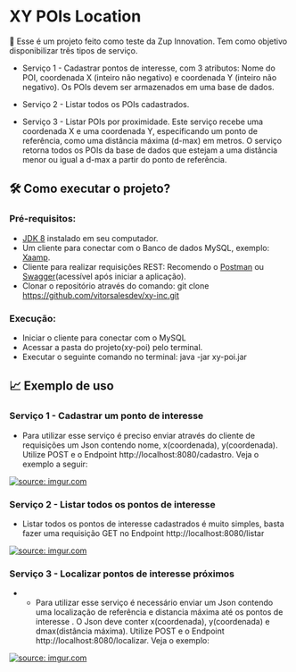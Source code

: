 # XY POIs Location

📜 Esse é um projeto feito como teste da  Zup Innovation. Tem como objetivo disponibilizar três tipos de serviço.

 - Serviço 1 - Cadastrar pontos de interesse, com 3 atributos: Nome do POI, coordenada X (inteiro não negativo) e coordenada Y (inteiro não negativo). Os POIs devem ser armazenados em uma base de dados. 

- Serviço 2 - Listar todos os POIs cadastrados. 

- Serviço 3 - Listar POIs por proximidade. Este serviço recebe uma coordenada X e uma coordenada Y, especificando um ponto de referência, como uma distância máxima (d-max) em metros. O serviço retorna todos os POIs da base de dados que estejam a uma distância menor ou igual a d-max a partir do ponto de referência.


## 🛠 Como executar o projeto?

### Pré-requisitos:

-   [JDK 8](https://adoptopenjdk.net/) instalado em seu computador.
-   Um cliente para conectar com o Banco de dados MySQL, exemplo:  [Xaamp](https://www.apachefriends.org/pt_br/download.html).
-   Cliente para realizar requisições REST:  Recomendo o [Postman](https://www.getpostman.com/)  ou  [Swagger](http://localhost:8080/swagger-ui.html#/)(acessível após iniciar a aplicação).
- Clonar o repositório através do comando:
git clone https://github.com/vitorsalesdev/xy-inc.git

 ### Execução:
 - Iniciar o cliente para conectar com o MySQL
- Acessar a pasta do projeto(xy-poi) pelo terminal.
- Executar o seguinte comando no terminal:
java -jar xy-poi.jar


## 📈 Exemplo de uso
### Serviço 1 - Cadastrar um ponto de interesse

- Para utilizar esse serviço é preciso enviar através do cliente de requisições um Json contendo nome, x(coordenada), y(coordenada). Utilize POST e o Endpoint http://localhost:8080/cadastro. Veja o exemplo a seguir:

<a href="https://imgur.com/At2lwMy"><img src="https://i.imgur.com/At2lwMy.png" title="source: imgur.com" /></a>

### Serviço 2 - Listar todos os pontos de interesse

- Listar todos os pontos de interesse cadastrados é muito simples, basta fazer uma requisição GET no Endpoint http://localhost:8080/listar

<a href="https://imgur.com/463KJ7L"><img src="https://i.imgur.com/463KJ7L.png" title="source: imgur.com" /></a>

### Serviço 3 - Localizar pontos de interesse próximos
- - Para utilizar esse serviço é necessário enviar um Json contendo uma localização de referência e distancia máxima até os pontos de interesse . O  Json deve conter x(coordenada), y(coordenada) e dmax(distância máxima). Utilize POST e o Endpoint http://localhost:8080/localizar. Veja o exemplo:

<a href="https://imgur.com/ZKZb1jq"><img src="https://i.imgur.com/ZKZb1jq.png" title="source: imgur.com" /></a>

